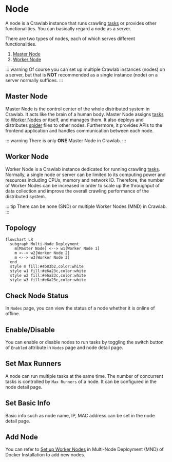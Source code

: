 # Node

A node is a Crawlab instance that runs crawling [tasks](../task/README.md) or provides other functionalities. You can
basically regard a node as a server.

There are two types of nodes, each of which serves different functionalities.

1. [Master Node](#master-node)
2. [Worker Node](#worker-node)

::: warning
Of course you can set up multiple Crawlab instances (nodes) on a server, but that is **NOT** recommended as a single
instance (node) on a server normally suffices.
:::

## Master Node

Master Node is the control center of the whole distributed system in Crawlab. It acts like the brain of a human body.
Master Node assigns [tasks](../task/README.md) to [Worker Nodes](#worker-node) or itself, and manages them. It also
deploys and distributes [spider](../spider/README.md) files to other nodes. Furthermore, it provides APIs to the
frontend application and handles communication between each node.

::: warning
There is only **ONE** Master Node in Crawlab.
:::

## Worker Node

Worker Node is a Crawlab instance dedicated for running crawling [tasks](../task/README.md). Normally, a single node or
server can be limited to its computing power and resources including CPUs, memory and network IO. Therefore, the number
of Worker Nodes can be increased in order to scale up the throughput of data collection and improve the overall crawling
performance of the distributed system.

::: tip
There can be none (SND) or multiple Worker Nodes (MND) in Crawlab.
:::

## Topology

```mermaid
flowchart LR
  subgraph Multi-Node Deployment
    m[Master Node] <--> w1[Worker Node 1]
    m <--> w2[Worker Node 2]
    m <--> w3[Worker Node 3]
  end
  style m fill:#4b83b2,color:white
  style w1 fill:#e6a23c,color:white
  style w2 fill:#e6a23c,color:white
  style w3 fill:#e6a23c,color:white
```

## Check Node Status

In `Nodes` page, you can view the status of a node whether it is online of offline.

## Enable/Disable

You can enable or disable nodes to run tasks by toggling the switch button of `Enabled` attribute in `Nodes` page and
node detail page.

## Set Max Runners

A node can run multiple tasks at the same time. The number of concurrent tasks is controlled by `Max Runners` of a node.
It can be configured in the node detail page.

## Set Basic Info

Basic info such as node name, IP, MAC address can be set in the node detail page.

## Add Node

You can refer to [Set up Worker Nodes](/en/guide/installation/docker.html#set-up-worker-nodes) in Multi-Node
Deployment (MND) of Docker Installation to add new nodes.
